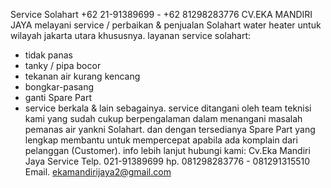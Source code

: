 Service Solahart +62 21-91389699 - +62 81298283776
CV.EKA MANDIRI JAYA melayani service / perbaikan & penjualan 
Solahart water heater untuk wilayah jakarta utara khususnya.
layanan service solahart:
- tidak panas
- tanky / pipa bocor
- tekanan air kurang kencang
- bongkar-pasang
- ganti Spare Part
- service berkala & lain sebagainya.
service ditangani oleh team teknisi kami yang sudah cukup berpengalaman
dalam menangani masalah pemanas air yankni Solahart. dan dengan tersedianya Spare Part
yang lengkap membantu untuk mempercepat apabila ada komplain dari pelanggan (Customer).
info lebih lanjut hubungi kami:
Cv.Eka Mandiri Jaya Service
Telp. 021-91389699
hp. 081298283776 - 081291315510
Email. ekamandirijaya2@gmail.com



